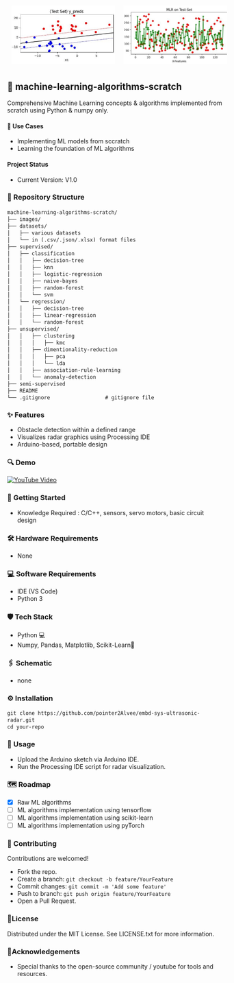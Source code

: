 <div style="display: flex; justify-content: space-around; align-items: center;">
  <img src="images/1.JPG" alt="Image 1" style="width: 48%; margin: 10px;">
  <img src="images/2.JPG" alt="Image 2" style="width: 48%; margin: 10px;">
<!--   <img src="images/3.JPG" alt="Image 3" style="width: 25%; margin: 10px;"> -->
<!--   <img src="images/4.JPG" alt="Image 2" style="width: 33%; margin: 10px;"> -->
</div>

## 📜 machine-learning-algorithms-scratch
Comprehensive Machine Learning concepts &amp; algorithms implemented from scratch using Python &amp; numpy only.

#### 🎯 Use Cases 
- Implementing ML models from sccratch
- Learning the foundation of ML algorithms
  
#### Project Status
- Current Version: V1.0

### 📃 Repository Structure
```
machine-learning-algorithms-scratch/
├── images/
├── datasets/
│   ├── various datasets
│   └── in (.csv/.json/.xlsx) format files
├── supervised/
│   ├── classification
│   │   ├── decision-tree
│   │   ├── knn
│   │   ├── logistic-regression
│   │   ├── naive-bayes
│   │   ├── random-forest
│   │   └── svm
│   └── regression/
│   │   ├── decision-tree
│   │   ├── linear-regression
│   │   └── random-forest
├── unsupervised/
│   │   ├── clustering
│   │   │   ├── kmc
│   │   ├── dimentionality-reduction
│   │   │   ├── pca
│   │   │   └── lda
│   │   ├── association-rule-learning
│   │   └── anomaly-detection
├── semi-supervised
├── README
└── .gitignore                  # gitignore file
```

### ✨ Features
- Obstacle detection within a defined range
- Visualizes radar graphics using Processing IDE
- Arduino-based, portable design

### 🔍 Demo
<a href="https://youtu.be/Qor8kjsCJkA?si=7d1Mhc0KW4GQb3sF" target="_blank">
  <img src="https://img.youtube.com/vi/Qor8kjsCJkA/hqdefault.jpg" alt="YouTube Video" width="390" height="270">
</a>

### 🚀 Getting Started
- Knowledge Required : C/C++, sensors, servo motors, basic circuit design

### 🛠️ Hardware Requirements
- None

### 💻 Software Requirements
- IDE (VS Code)
- Python 3
  
### 🛡️ Tech Stack
- Python 💻
- Numpy, Pandas, Matplotlib, Scikit-Learn🧩

### 🖇️ Schematic
- none

### ⚙️ Installation
```
git clone https://github.com/pointer2Alvee/embd-sys-ultrasonic-radar.git
cd your-repo  
```

### 📖 Usage
- Upload the Arduino sketch via Arduino IDE.
- Run the Processing IDE script for radar visualization.

### 🗺️ Roadmap
- [x] Raw ML algorithms
- [ ] ML algorithms implementation using tensorflow
- [ ] ML algorithms implementation using scikit-learn
- [ ] ML algorithms implementation using pyTorch

### 🤝 Contributing
Contributions are welcomed!

+ Fork the repo. 
+ Create a branch: ```git checkout -b feature/YourFeature```
+ Commit changes: ```git commit -m 'Add some feature'```
+ Push to branch: ```git push origin feature/YourFeature```
+ Open a Pull Request.

### 📜License
Distributed under the MIT License. See LICENSE.txt for more information.

### 🙏Acknowledgements
- Special thanks to the open-source community / youtube for tools and resources.


